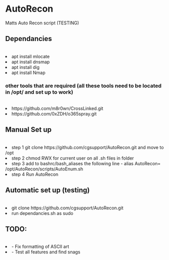 # <h1>AutoRecon</h1>
Matts Auto Recon script (TESTING)

<h2>Dependancies</h2>
<br>
<li>apt install mlocate</li>
<li>apt install dnsmap</li>
<li>apt install dig</li>
<li>apt install Nmap</li>

<h3>other tools that are required (all these tools need to be located in /opt/ and set up to work) </h3>
<br>
<li>https://github.com/m8r0wn/CrossLinked.git</li>
<li>https://github.com/0xZDH/o365spray.git</li>


<h2>Manual Set up</h2>
<br>
<li>step 1 git clone https://github.com/cgsupport/AutoRecon.git and move to /opt</li>
<li>step 2 chmod RWX for current user on all .sh files in folder</li>
<li>step 3 add to bashrc/bash_aliases the following line 
      - alias AutoRecon= /opt/AutoRecon/scripts/AutoEnum.sh</li>
<li>step 4 Run AutoRecon</li>


<h2> Automatic set up (testing) </h2>
<br>
<li>git clone https://github.com/cgsupport/AutoRecon.git</li>
<li>run dependancies.sh as sudo</li> 

<h2>TODO: </h2>
<br>
<li>- Fix formatting of ASCII art </li>
<li>- Test all features and find snags </li>
